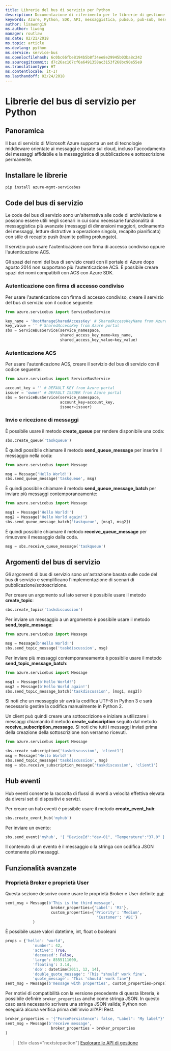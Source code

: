 ```yaml
---
title: Librerie del bus di servizio per Python
description: Documentazione di riferimento per le librerie di gestione e client Python per il bus di servizio
keywords: Azure, Python, SDK, API, messaggistica, pubsub, pub-sub, message broker
author: lisawong19
ms.author: liwong
manager: routlaw
ms.date: 02/21/2018
ms.topic: article
ms.devlang: python
ms.service: service-bus
ms.openlocfilehash: 6c0bc66fbe8194b5b8f34ee8e29945b03ba8c242
ms.sourcegitcommit: d7c26ac167cf6a6491358ac3153f268bc90e55e9
ms.translationtype: HT
ms.contentlocale: it-IT
ms.lasthandoff: 02/24/2018
---
```

# <a name="service-bus-libraries-for-python"></a>Librerie del bus di servizio per Python

## <a name="overview"></a>Panoramica

Il bus di servizio di Microsoft Azure supporta un set di tecnologie middleware orientate ai messaggi e basate sul cloud, incluso l'accodamento dei messaggi affidabile e la messaggistica di pubblicazione e sottoscrizione permanente. 

## <a name="install-the-libraries"></a>Installare le librerie
```bash
pip install azure-mgmt-servicebus
```

## <a name="servicebus-queues"></a>Code del bus di servizio
Le code del bus di servizio sono un'alternativa alle code di archiviazione e possono essere utili negli scenari in cui sono necessarie funzionalità di messaggistica più avanzate (messaggi di dimensioni maggiori, ordinamento dei messaggi, letture distruttive a operazione singola, recapito pianificato) con stile di recapito push (tramite polling prolungato).

Il servizio può usare l'autenticazione con firma di accesso condiviso oppure l'autenticazione ACS.

Gli spazi dei nomi del bus di servizio creati con il portale di Azure dopo agosto 2014 non supportano più l'autenticazione ACS. È possibile creare spazi dei nomi compatibili con ACS con Azure SDK.

### <a name="shared-access-signature-authentication"></a>Autenticazione con firma di accesso condiviso

Per usare l'autenticazione con firma di accesso condiviso, creare il servizio del bus di servizio con il codice seguente:

```python
from azure.servicebus import ServiceBusService

key_name = 'RootManageSharedAccessKey' # SharedAccessKeyName from Azure portal
key_value = '' # SharedAccessKey from Azure portal
sbs = ServiceBusService(service_namespace,
                        shared_access_key_name=key_name,
                        shared_access_key_value=key_value)
```

### <a name="acs-authentication"></a>Autenticazione ACS

Per usare l'autenticazione ACS, creare il servizio del bus di servizio con il codice seguente:

```python
from azure.servicebus import ServiceBusService

account_key = '' # DEFAULT KEY from Azure portal
issuer = 'owner' # DEFAULT ISSUER from Azure portal
sbs = ServiceBusService(service_namespace,
                        account_key=account_key,
                        issuer=issuer)
```
### <a name="sending-and-receiving-messages"></a>Invio e ricezione di messaggi

È possibile usare il metodo **create\_queue** per rendere disponibile una coda:

```python
sbs.create_queue('taskqueue')
```
È quindi possibile chiamare il metodo **send\_queue\_message** per inserire il messaggio nella coda:

```python
from azure.servicebus import Message

msg = Message('Hello World!')
sbs.send_queue_message('taskqueue', msg)
```
È quindi possibile chiamare il metodo **send\_queue\_message_batch** per inviare più messaggi contemporaneamente:

```python
from azure.servicebus import Message

msg1 = Message('Hello World!')
msg2 = Message('Hello World again!')
sbs.send_queue_message_batch('taskqueue', [msg1, msg2])
```
È quindi possibile chiamare il metodo **receive\_queue\_message** per rimuovere il messaggio dalla coda.

```python
msg = sbs.receive_queue_message('taskqueue')
```

## <a name="servicebus-topics"></a>Argomenti del bus di servizio

Gli argomenti di bus di servizio sono un'astrazione basata sulle code del bus di servizio e semplificano l'implementazione di scenari di pubblicazione/sottoscrizione.

Per creare un argomento sul lato server è possibile usare il metodo **create\_topic**:

```python
sbs.create_topic('taskdiscussion')
```
Per inviare un messaggio a un argomento è possibile usare il metodo **send\_topic\_message**:

```python
from azure.servicebus import Message

msg = Message(b'Hello World!')
sbs.send_topic_message('taskdiscussion', msg)
```

Per inviare più messaggi contemporaneamente è possibile usare il metodo **send\_topic\_message_batch**:

```python
from azure.servicebus import Message

msg1 = Message(b'Hello World!')
msg2 = Message(b'Hello World again!')
sbs.send_topic_message_batch('taskdiscussion', [msg1, msg2])
```

Si noti che un messaggio str avrà la codifica UTF-8 in Python 3 e sarà necessario gestire la codifica manualmente in Python 2.

Un client può quindi creare una sottoscrizione e iniziare a utilizzare i messaggi chiamando il metodo **create\_subscription** seguito dal metodo **receive\_subscription\_message**. Si noti che tutti i messaggi inviati prima della creazione della sottoscrizione non verranno ricevuti.

```python
from azure.servicebus import Message

sbs.create_subscription('taskdiscussion', 'client1')
msg = Message('Hello World!')
sbs.send_topic_message('taskdiscussion', msg)
msg = sbs.receive_subscription_message('taskdiscussion', 'client1')
```

## <a name="event-hub"></a>Hub eventi

Hub eventi consente la raccolta di flussi di eventi a velocità effettiva elevata da diversi set di dispositivi e servizi.

Per creare un hub eventi è possibile usare il metodo **create\_event\_hub**:

```python
sbs.create_event_hub('myhub')
```
Per inviare un evento:

```python
sbs.send_event('myhub', '{ "DeviceId":"dev-01", "Temperature":"37.0" }')
```
Il contenuto di un evento è il messaggio o la stringa con codifica JSON contenente più messaggi.

## <a name="advanced-features"></a>Funzionalità avanzate

### <a name="broker-properties-and-user-properties"></a>Proprietà Broker e proprietà User

Questa sezione descrive come usare le proprietà Broker e User definite [qui](https://docs.microsoft.com/rest/api/servicebus/message-headers-and-properties):

```python
sent_msg = Message(b'This is the third message',
                    broker_properties={'Label': 'M3'},
                    custom_properties={'Priority': 'Medium',
                                        'Customer': 'ABC'}
            )
```
È possibile usare valori datetime, int, float o booleani

```python
props = {'hello': 'world',
            'number': 42,
            'active': True,
            'deceased': False,
            'large': 8555111000,
            'floating': 3.14,
            'dob': datetime(2011, 12, 14),
            'double_quote_message': 'This "should" work fine',
            'quote_message': "This 'should' work fine"}
sent_msg = Message(b'message with properties', custom_properties=props)
```
Per motivi di compatibilità con la versione precedente di questa libreria, è possibile definire `broker_properties` anche come stringa JSON.
In questo caso sarà necessario scrivere una stringa JSON valida; Python non eseguirà alcuna verifica prima dell'invio all'API Rest.

```python
broker_properties = '{"ForcePersistence": false, "Label": "My label"}'
sent_msg = Message(b'receive message',
                    broker_properties = broker_properties
)
```

> [!div class="nextstepaction"]
> [Esplorare le API di gestione](/python/api/overview/azure/servicebus/management)